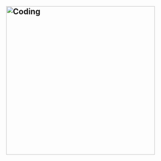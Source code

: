 ## <img align="center" alt="Coding" width="400" src="https://tenor.com/ru/view/rezero-subaru-subaru-spiderman-2098-re-zero-subaru-re-zero-subaru-death-stare-gif-12504471671407549520">

